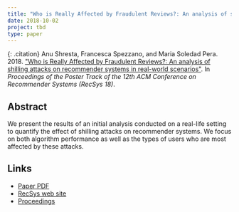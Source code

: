 ```yaml
---
title: "Who is Really Affected by Fraudulent Reviews?: An analysis of shilling attacks on recommender systems in real-world scenarios"
date: 2018-10-02
project: tbd
type: paper
---
```


{: .citation}
Anu Shresta, Francesca Spezzano, and Maria Soledad Pera. 2018. ["Who is Really Affected by Fraudulent Reviews?: An analysis of shilling attacks on recommender systems in real-world scenarios"](#). In <cite>Proceedings of the Poster Track of the 12th ACM Conference on Recommender Systems (RecSys 18)</cite>.

## Abstract

We present the results of an initial analysis conducted on a real-life setting to quantify the effect of shilling attacks on recommender systems. We focus on both algorithm performance as well as the types of users who are most affected by these attacks.

## Links

* [Paper PDF](https://arxiv.org/pdf/1808.07025.pdf)
* [RecSys web site](https://recsys.acm.org/recsys18/)
* [Proceedings](https://dl.acm.org/citation.cfm?id=3240323)